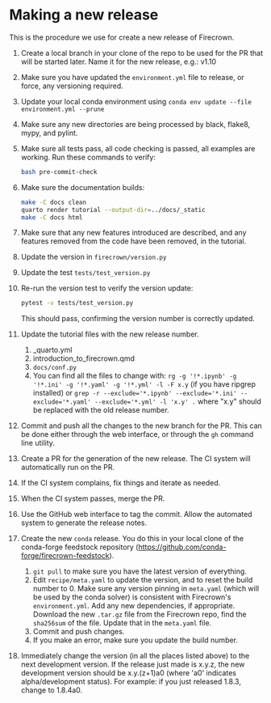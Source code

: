 # Making a new release

This is the procedure we use for create a new release of Firecrown.

1. Create a local branch in your clone of the repo to be used for the PR that will be started later. Name it for the new release, e.g.:  v1.10
2. Make sure you have updated the `environment.yml` file to release, or force, any versioning required.
3. Update your local conda environment using `conda env update --file environment.yml --prune`
4. Make sure any new directories are being processed by black, flake8, mypy, and pylint.
5. Make sure all tests pass, all code checking is passed, all examples are working.
   Run these commands to verify:

   ```bash
   bash pre-commit-check
   ```

6. Make sure the documentation builds:

   ```bash
   make -C docs clean
   quarto render tutorial --output-dir=../docs/_static
   make -C docs html
   ```

7. Make sure that any new features introduced are described, and any features removed from the code have been removed, in the tutorial.
8. Update the version in `firecrown/version.py`
9. Update the test `tests/test_version.py`
10. Re-run the version test to verify the version update:

    ```bash
    pytest -v tests/test_version.py
    ```

    This should pass, confirming the version number is correctly updated.

11. Update the tutorial files with the new release number.
    1. _quarto.yml
    2. introduction_to_firecrown.qmd
    3. `docs/conf.py`
    4. You can find all the files to change with: `rg -g '!*.ipynb' -g '!*.ini' -g '!*.yaml' -g '!*.yml' -l -F x.y` (if you have ripgrep installed) or `grep -r --exclude='*.ipynb' --exclude='*.ini' --exclude='*.yaml' --exclude='*.yml' -l 'x.y' .` where "x.y" should be replaced with the old release number.
12. Commit and push all the changes to the new branch for the PR.
    This can be done either through the web interface, or through the `gh` command line utility.
13. Create a PR for the generation of the new release.
    The CI system will automatically run on the PR.
14. If the CI system complains, fix things and iterate as needed.
15. When the CI system passes, merge the PR.
16. Use the GitHub web interface to tag the commit.
    Allow the automated system to generate the release notes.
17. Create the new `conda` release.
    You do this in your local clone of the conda-forge feedstock repository (<https://github.com/conda-forge/firecrown-feedstock>).

    1. `git pull` to make sure you have the latest version of everything.
    2. Edit `recipe/meta.yaml` to update the version, and to reset the build number to 0.
       Make sure any version pinning in `meta.yaml` (which will be used by the conda solver) is consistent with Firecrown's `environment.yml`.
       Add any new dependencies, if appropriate.
       Download the new `.tar.gz` file from the Firecrown repo, find the `sha256sum` of the file.
       Update that in the `meta.yaml` file.
    3. Commit and push changes.
    4. If you make an error, make sure you update the build number.

18. Immediately change the version (in all the places listed above) to the next development version.
    If the release just made is x.y.z, the new development version should be x.y.(z+1)a0 (where 'a0' indicates alpha/development status).
    For example: if you just released 1.8.3, change to 1.8.4a0.

